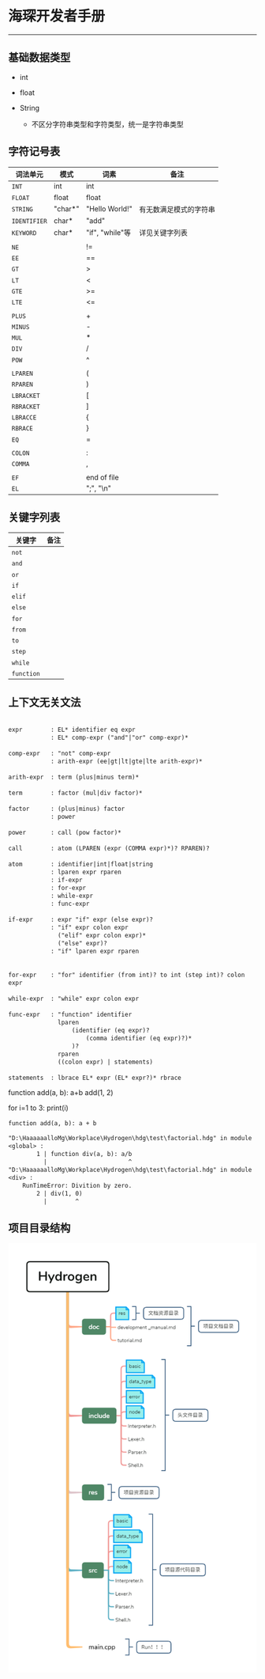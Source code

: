 # 海琛开发者手册

---

## 基础数据类型

- int
- float

- String
  - 不区分字符串类型和字符类型，统一是字符串类型

## 字符记号表

| 词法单元     | 模式    | 词素            | 备注                   |
| ------------ | ------- | --------------- | ---------------------- |
| `INT`        | int     | int             |                        |
| `FLOAT`      | float   | float           |                        |
| `STRING`     | "char*" | "Hello World!"  | 有无数满足模式的字符串 |
| `IDENTIFIER` | char*   | "add"           |                        |
| `KEYWORD`    | char*   | "if", "while"等 | 详见关键字列表         |
|              |         |                 |                        |
| `NE`         |         | !=              |                        |
| `EE`         |         | ==              |                        |
| `GT`         |         | >               |                        |
| `LT`         |         | <               |                        |
| `GTE`        |         | >=              |                        |
| `LTE`        |         | <=              |                        |
|              |         |                 |                        |
| `PLUS`       |         | +               |                        |
| `MINUS`      |         | -               |                        |
| `MUL`        |         | *               |                        |
| `DIV`        |         | /               |                        |
| `POW`        |         | ^               |                        |
|              |         |                 |                        |
| `LPAREN`     |         | (               |                        |
| `RPAREN`     |         | )               |                        |
| `LBRACKET`   |         | [               |                        |
| `RBRACKET`   |         | ]               |                        |
| `LBRACCE`    |         | {               |                        |
| `RBRACE`     |         | }               |                        |
| `EQ`         |         | =               |                        |
|              |         |                 |                        |
| `COLON`      |         | :               |                        |
| `COMMA`      |         | ,               |                        |
|              |         |                 |                        |
| `EF`         |         | end of file     |                        |
| `EL`         |         | ";", "\n"       |                        |



## 关键字列表

| 关键字     | 备注 |
| ---------- | ---- |
| `not`      |      |
| `and`      |      |
| `or`       |      |
| `if`       |      |
| `elif`     |      |
| `else`     |      |
| `for`      |      |
| `from`     |      |
| `to`       |      |
| `step`     |      |
| `while`    |      |
| `function` |      |



## 上下文无关文法

```CFG

expr        : EL* identifier eq expr
            : EL* comp-expr ("and"|"or" comp-expr)*

comp-expr   : "not" comp-expr
            : arith-expr (ee|gt|lt|gte|lte arith-expr)*

arith-expr  : term (plus|minus term)* 

term        : factor (mul|div factor)*

factor      : (plus|minus) factor
            : power

power       : call (pow factor)*

call        : atom (LPAREN (expr (COMMA expr)*)? RPAREN)?

atom        : identifier|int|float|string
            : lparen expr rparen
            : if-expr
            : for-expr
            : while-expr
            : func-expr

if-expr     : expr "if" expr (else expr)?
            : "if" expr colon expr 
              ("elif" expr colon expr)*
              ("else" expr)?
            : "if" lparen expr rparen
              

for-expr    : "for" identifier (from int)? to int (step int)? colon expr

while-expr  : "while" expr colon expr

func-expr   : "function" identifier 
              lparen 
                  (identifier (eq expr)? 
                      (comma identifier (eq expr)?)*
                  )?
              rparen
              ((colon expr) | statements)
              
statements  : lbrace EL* expr (EL* expr?)* rbrace
```

function add(a, b): a+b
add(1, 2)

for i=1 to 3: print(i)


```Hydrogen
function add(a, b): a + b
```

```error
"D:\HaaaaaalloMg\Workplace\Hydrogen\hdg\test\factorial.hdg" in module <global> :
        1 | function div(a, b): a/b
          |                       ^
"D:\HaaaaaalloMg\Workplace\Hydrogen\hdg\test\factorial.hdg" in module <div> :
    RunTimeError: Divition by zero.
        2 | div(1, 0)
          |        ^
```

## 项目目录结构

![Hydrogen项目目录结构](res/Hydrogen项目目录结构.png)
